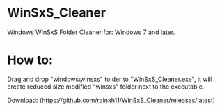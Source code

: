 # WinSxS_Cleaner
Windows WinSxS Folder Cleaner for: Windows 7 and later.

# How to:
Drag and drop "windows\winsxs" folder to "WinSxS_Cleaner.exe", it will create reduced size modified "winsxs" folder next to the executable.

Download: (https://github.com/rainxh11/WinSxS_Cleaner/releases/latest)
